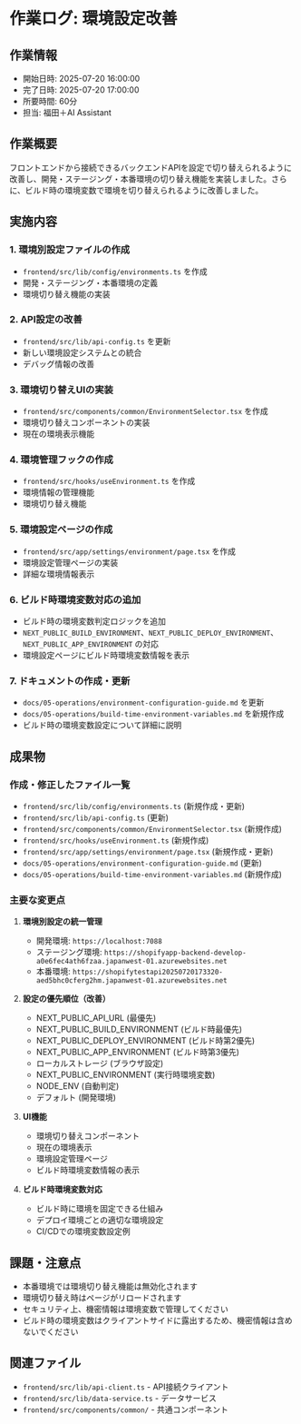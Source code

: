 # 作業ログ: 環境設定改善

## 作業情報
- 開始日時: 2025-07-20 16:00:00
- 完了日時: 2025-07-20 17:00:00
- 所要時間: 60分
- 担当: 福田＋AI Assistant

## 作業概要
フロントエンドから接続できるバックエンドAPIを設定で切り替えられるように改善し、開発・ステージング・本番環境の切り替え機能を実装しました。さらに、ビルド時の環境変数で環境を切り替えられるように改善しました。

## 実施内容

### 1. 環境別設定ファイルの作成
- `frontend/src/lib/config/environments.ts` を作成
- 開発・ステージング・本番環境の定義
- 環境切り替え機能の実装

### 2. API設定の改善
- `frontend/src/lib/api-config.ts` を更新
- 新しい環境設定システムとの統合
- デバッグ情報の改善

### 3. 環境切り替えUIの実装
- `frontend/src/components/common/EnvironmentSelector.tsx` を作成
- 環境切り替えコンポーネントの実装
- 現在の環境表示機能

### 4. 環境管理フックの作成
- `frontend/src/hooks/useEnvironment.ts` を作成
- 環境情報の管理機能
- 環境切り替え機能

### 5. 環境設定ページの作成
- `frontend/src/app/settings/environment/page.tsx` を作成
- 環境設定管理ページの実装
- 詳細な環境情報表示

### 6. ビルド時環境変数対応の追加
- ビルド時の環境変数判定ロジックを追加
- `NEXT_PUBLIC_BUILD_ENVIRONMENT`、`NEXT_PUBLIC_DEPLOY_ENVIRONMENT`、`NEXT_PUBLIC_APP_ENVIRONMENT` の対応
- 環境設定ページにビルド時環境変数情報を表示

### 7. ドキュメントの作成・更新
- `docs/05-operations/environment-configuration-guide.md` を更新
- `docs/05-operations/build-time-environment-variables.md` を新規作成
- ビルド時の環境変数設定について詳細に説明

## 成果物

### 作成・修正したファイル一覧
- `frontend/src/lib/config/environments.ts` (新規作成・更新)
- `frontend/src/lib/api-config.ts` (更新)
- `frontend/src/components/common/EnvironmentSelector.tsx` (新規作成)
- `frontend/src/hooks/useEnvironment.ts` (新規作成)
- `frontend/src/app/settings/environment/page.tsx` (新規作成・更新)
- `docs/05-operations/environment-configuration-guide.md` (更新)
- `docs/05-operations/build-time-environment-variables.md` (新規作成)

### 主要な変更点
1. **環境別設定の統一管理**
   - 開発環境: `https://localhost:7088`
   - ステージング環境: `https://shopifyapp-backend-develop-a0e6fec4ath6fzaa.japanwest-01.azurewebsites.net`
   - 本番環境: `https://shopifytestapi20250720173320-aed5bhc0cferg2hm.japanwest-01.azurewebsites.net`

2. **設定の優先順位（改善）**
   - NEXT_PUBLIC_API_URL (最優先)
   - NEXT_PUBLIC_BUILD_ENVIRONMENT (ビルド時最優先)
   - NEXT_PUBLIC_DEPLOY_ENVIRONMENT (ビルド時第2優先)
   - NEXT_PUBLIC_APP_ENVIRONMENT (ビルド時第3優先)
   - ローカルストレージ (ブラウザ設定)
   - NEXT_PUBLIC_ENVIRONMENT (実行時環境変数)
   - NODE_ENV (自動判定)
   - デフォルト (開発環境)

3. **UI機能**
   - 環境切り替えコンポーネント
   - 現在の環境表示
   - 環境設定管理ページ
   - ビルド時環境変数情報の表示

4. **ビルド時環境変数対応**
   - ビルド時に環境を固定できる仕組み
   - デプロイ環境ごとの適切な環境設定
   - CI/CDでの環境変数設定例

## 課題・注意点
- 本番環境では環境切り替え機能は無効化されます
- 環境切り替え時はページがリロードされます
- セキュリティ上、機密情報は環境変数で管理してください
- ビルド時の環境変数はクライアントサイドに露出するため、機密情報は含めないでください

## 関連ファイル
- `frontend/src/lib/api-client.ts` - API接続クライアント
- `frontend/src/lib/data-service.ts` - データサービス
- `frontend/src/components/common/` - 共通コンポーネント 